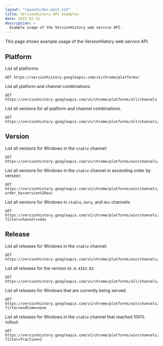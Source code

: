 ```yaml
---
layout: "layouts/doc-post.njk"
title: VersionHistory API examples
date: 2022-03-31
description: >
  Example usage of the VersionHistory web service API.
---
```


This page shows example usage of the VersionHistory web service API.

## Platform

List all platforms:

```http
GET https://versionhistory.googleapis.com/v1/chrome/platforms/
```

List all platform and channel combinations:

```http
GET https://versionhistory.googleapis.com/v1/chrome/platforms/all/channels
```

List all versions for all platform and channel combinations.

```http
GET https://versionhistory.googleapis.com/v1/chrome/platforms/all/channels/all/versions
```

## Version

List all versions for Windows in the `stable` channel:

```http
GET https://versionhistory.googleapis.com/v1/chrome/platforms/win/channels/stable/versions
```

List all versions for Windows in the `stable` channel in ascending order by
version:

```http
GET https://versionhistory.googleapis.com/v1/chrome/platforms/win/channels/stable/versions?order_by=version%20asc
```

List all versions for Windows in `stable`, `beta`, and `dev` channels:

```http
GET https://versionhistory.googleapis.com/v1/chrome/platforms/win/channels/all/versions/?filter=channel<=dev
```

## Release

List all releases for Windows in the `stable` channel:

```http
GET https://versionhistory.googleapis.com/v1/chrome/platforms/win/channels/stable/versions/all/releases
```

List all releases for the version `85.0.4183.83`:

```http
GET https://versionhistory.googleapis.com/v1/chrome/platforms/all/channels/all/versions/85.0.4183.83/releases
```

List all releases for Windows that are currently being served:

```http
GET https://versionhistory.googleapis.com/v1/chrome/platforms/win/channels/all/versions/all/releases?filter=endtime=none
```

List all releases for Windows in the `stable` channel that reached 100% rollout:

```http
GET https://versionhistory.googleapis.com/v1/chrome/platforms/win/channels/stable/versions/all/releases?filter=fraction=1
```
